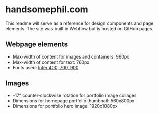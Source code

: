 # handsomephil.com
This readme will serve as a reference for design components and page elements. The site was built in Webflow but is hosted on GitHub pages.

## Webpage elements
- Max-width of content for images and containers: 960px
- Max-width of content for text: 760px
- Fonts used: [Inter 400, 700, 900](https://fonts.google.com/specimen/Inter?preview.text=Phil%20Carter%20-%20Product%20Designer&preview.text_type=custom)

## Images
- -17° counter-clockwise rotation for portfolio image collages
- Dimensions for homepage portfolio thumbnail: 560x800px
- Dimensions for portfolio hero image: 1920x1080px

<!--  Next page MemberList -->
